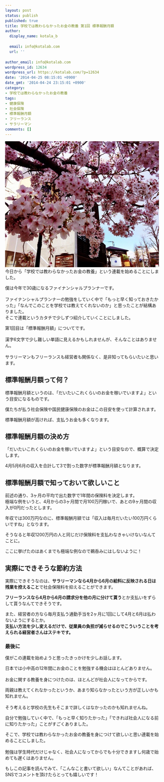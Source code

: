 ```yaml
---
layout: post
status: publish
published: true
title: 学校では教わらなかったお金の教養 第1回 標準報酬月額
author:
  display_name: kotala_b

  email: info@kotalab.com
  url: ''

author_email: info@kotalab.com
wordpress_id: 12634
wordpress_url: https://kotalab.com/?p=12634
date: '2014-04-25 08:15:01 +0900'
date_gmt: '2014-04-24 23:15:01 +0900'
category:
- 学校では教わらなかったお金の教養
tags:
- 健康保険
- 社会保険
- 標準報酬月額
- フリーランス
- サラリーマン
comments: []
---
```

<p><img src="/wp-content/uploads/money-education-vol1_140425.jpg" alt="Money education vol1 140425" title="money-education-vol1_140425.jpg" border="0" width="548" height="411" /><br />
今日から「学校では教わらなかったお金の教養」という連載を始めることにしました。</p>
<p>僕は今年で30歳になるファイナンシャルプランナーです。<br><br />
ファイナンシャルプランナーの勉強をしていく中で「もっと早く知っておきたかった」「なんでこのことを学校では教えてくれないのか」と思ったことが結構ありました。<br />
そこで連載というカタチで少しずつ紹介していくことにしました。</p>
<p>第1回目は「標準報酬月額」についてです。<br><br />
漢字6文字で少し難しい単語に見えるかもしれませんが、そんなことはありません。<br><br />
サラリーマンもフリーランスも経営者も関係なく、是非知ってもらいたいと思います。</p>
<!--more-->
<h2>標準報酬月額って何？</h2>
<p>標準報酬月額というのは、「だいたいこれくらいのお金を稼いでいますよ」という目安になるものです。</p>
<p>僕たちが払う社会保険や国民健康保険のお金はこの目安を使って計算されます。</p>
<p>標準報酬月額が高ければ、支払うお金も多くなります。</p>
<h2>標準報酬月額の決め方</h2>
<p>「だいたいこれくらいのお金を稼いでいますよ」という目安なので、概算で決定します。</p>
<p>4月5月6月の収入を合計して3で割った数字が標準報酬月額となります。</p>
<h2>標準報酬月額で知っておいて欲しいこと</h2>
<p>前述の通り、3ヶ月の平均で出た数字で1年間の保険料を決定します。<br />
極端な例をいうと、4月からの3ヶ月間で月100万円稼いで、あとの9ヶ月間の収入が0円だったとします。</p>
<p>年収では300万円なのに、標準報酬月額では「収入は毎月だいたい100万円くらいですね」となります。</p>
<p>そうなると年収1200万円の人と同じだけ保険料を支払わなきゃいけないなんてことに。</p>
<p>ここに挙げたのは<span class="b">あくまでも極端な例なので鵜呑みにはしないように</span>！</p>
<h2>実際にできそうな節約方法</h2>
<p>実際にできそうなのは、<strong>サラリーマンなら4月から6月の給料に反映される日は残業を控えること</strong>で社会保険料を抑えることができます。</p>
<p><strong>フリーランスなら4月から6月の請求分を他の月に分けて貰う</strong>とか支払いをずらして貰うなんてできそうです。</p>
<p>また、経営者の方なら毎月支払う通勤手当を2ヶ月に1回にして4月と6月は払わないようにするとか。<br />
<strong>支払い方法を少し変えるだけで、従業員の負担が減らせるのでこういうことを考えられる経営者さんはステキです。</strong></p>
<h3>最後に</h3>
<p>僕がこの連載を始めようと思ったきっかけを少しお話します。</p>
<p>日本では小中高の12年間にお金のことを勉強する機会はほとんどありません。<br><br />
お金に関する教養を身につけたのは、ほとんどが社会人になってからです。</p>
<p>両親は教えてくれなかったというか、あまり知らなかったという方が正しいかも知れません。<br><br />
そう考えると学校の先生もそこまで詳しくはなかったのかも知れませんね。</p>
<p>自分で勉強していく中で、「もっと早く知りたかった」「できれば社会人になる前に知りたかった」ことがすごくありました。</p>
<p>そこで、学校では教わらなかったお金の教養を身につけて欲しいと思い連載を始めることにしました。<br><br />
勉強は学生時代だけじゃなく、社会人になってからでも十分できますし何歳で始めても遅くはありません。</p>
<p>もしこの記事を読んでみて、「こんなこと書いて欲しい」なんてことがあれば、SNSでコメントを頂けたらとっても嬉しいです！</p>
